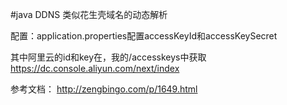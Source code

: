 #java DDNS
类似花生壳域名的动态解析

配置：application.properties配置accessKeyId和accessKeySecret

其中阿里云的id和key在，我的/accesskeys中获取
https://dc.console.aliyun.com/next/index

参考文档：
http://zengbingo.com/p/1649.html
